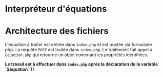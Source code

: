 # Interpréteur d'équations

# Architecture des fichiers

L'équation à traiter est entrée dans `index.php` et est postée via formulaire php. La requête `POST` est traitée dans `index.php`.
Le traitement fait appel à `Equation.php` qui retourne un objet contenant les propriétés identifiées.

__Le travail est à effectuer dans `index.php` après la déclaration de la variable `$equation``!!__

